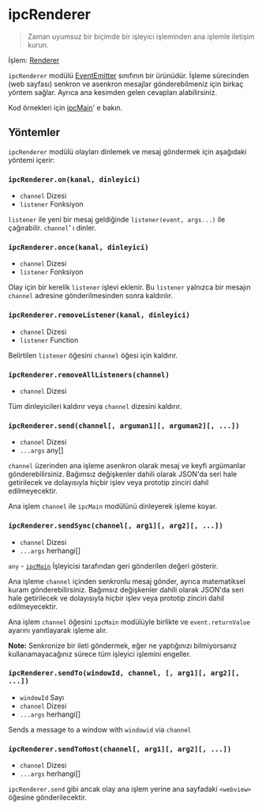 # ipcRenderer

> Zaman uyumsuz bir biçimde bir işleyici işleminden ana işlemle iletişim kurun.

İşlem: [Renderer](../glossary.md#renderer-process)

`ipcRenderer` modülü [EventEmitter](https://nodejs.org/api/events.html#events_class_eventemitter) sınıfının bir ürünüdür. İşleme sürecinden (web sayfası) senkron ve asenkron mesajlar gönderebilmeniz için birkaç yöntem sağlar. Ayrıca ana kesimden gelen cevapları alabilirsiniz.

Kod örnekleri için [ipcMain](ipc-main.md)' e bakın.

## Yöntemler

`ipcRenderer` modülü olayları dinlemek ve mesaj göndermek için aşağıdaki yöntemi içerir:

### `ipcRenderer.on(kanal, dinleyici)`

* `channel` Dizesi
* `listener` Fonksiyon

`listener` ile yeni bir mesaj geldiğinde `listener(event, args...)` ile çağırabilir. `channel`' ı dinler.

### `ipcRenderer.once(kanal, dinleyici)`

* `channel` Dizesi
* `listener` Fonksiyon

Olay için bir kerelik `listener` işlevi eklenir. Bu `listener` yalnızca bir mesajın `channel` adresine gönderilmesinden sonra kaldırılır.

### `ipcRenderer.removeListener(kanal, dinleyici)`

* `channel` Dizesi
* `listener` Function

Belirtilen `listener` öğesini `channel` öğesi için kaldırır.

### `ipcRenderer.removeAllListeners(channel)`

* `channel` Dizesi

Tüm dinleyicileri kaldırır veya `channel` dizesini kaldırır.

### `ipcRenderer.send(channel[, arguman1][, arguman2][, ...])`

* `channel` Dizesi
* `...args` any[]

`channel` üzerinden ana işleme asenkron olarak mesaj ve keyfi argümanlar gönderebilirsiniz. Bağımsız değişkenler dahili olarak JSON'da seri hale getirilecek ve dolayısıyla hiçbir işlev veya prototip zinciri dahil edilmeyecektir.

Ana işlem `channel` ile `ipcMain` modülünü dinleyerek işleme koyar.

### `ipcRenderer.sendSync(channel[, arg1][, arg2][, ...])`

* `channel` Dizesi
* `...args` herhangi[]

`any` - [`ipcMain`](ipc-main.md) İşleyicisi tarafından geri gönderilen değeri gösterir.

Ana işleme `channel` içinden senkronlu mesaj gönder, ayrıca matematiksel kuram gönderebilirsiniz. Bağımsız değişkenler dahili olarak JSON'da seri hale getirilecek ve dolayısıyla hiçbir işlev veya prototip zinciri dahil edilmeyecektir.

Ana işlem `channel` öğesini `ipcMain` modülüyle birlikte ve `event.returnValue` ayarını yanıtlayarak işleme alır.

**Note:** Senkronize bir ileti göndermek, eğer ne yaptığınızı bilmiyorsanız kullanamayacağınız sürece tüm işleyici işlemini engeller.

### `ipcRenderer.sendTo(windowId, channel, [, arg1][, arg2][, ...])`

* `windowId` Sayı
* `channel` Dizesi
* `...args` herhangi[]

Sends a message to a window with `windowid` via `channel`

### `ipcRenderer.sendToHost(channel[, arg1][, arg2][, ...])`

* `channel` Dizesi
* `...args` herhangi[]

`ipcRenderer.send` gibi ancak olay ana işlem yerine ana sayfadaki `<webview>` öğesine gönderilecektir.